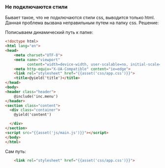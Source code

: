 ### Не подключаются стили

Бывает такое, что не подключаются стили css, выводится только html. Данная проблема вызвана
неправильным путем на папку css.
Решение:

Пописываем динамический путь к папке:
```html
<!doctype html>
<html lang="en">
<head>
    <meta charset="UTF-8">
    <meta name="viewport"
          content="width=device-width, user-scalable=no, initial-scale=1.0, maximum-scale=1.0, minimum-scale=1.0">
    <meta http-equiv="X-UA-Compatible" content="ie=edge">
    <link rel="stylesheet" href="{{asset('css/app.css')}}">
    <title>@yield('title')</title>
</head>
<body>
<header class="header">
    @include('inc.menu')
</header>
<section class="content">
  <div class="container">
    @yield('content')

  </div>
</section>
<script src="{{asset('js/main.js')}}"></script>
</body>
</html>
```

Сам путь:

```html
    <link rel="stylesheet" href="{{asset('css/app.css')}}">
```